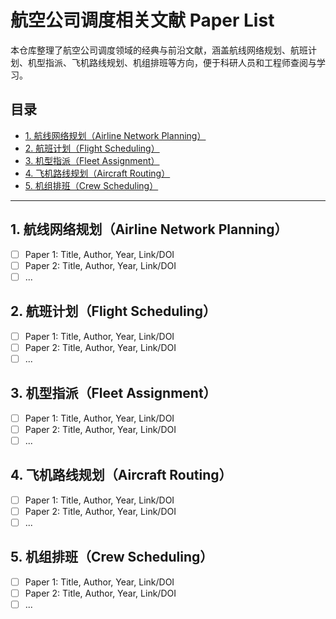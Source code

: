# 航空公司调度相关文献 Paper List

本仓库整理了航空公司调度领域的经典与前沿文献，涵盖航线网络规划、航班计划、机型指派、飞机路线规划、机组排班等方向，便于科研人员和工程师查阅与学习。

## 目录

- [1. 航线网络规划（Airline Network Planning）](#1-航线网络规划airline-network-planning)
- [2. 航班计划（Flight Scheduling）](#2-航班计划flight-scheduling)
- [3. 机型指派（Fleet Assignment）](#3-机型指派fleet-assignment)
- [4. 飞机路线规划（Aircraft Routing）](#4-飞机路线规划aircraft-routing)
- [5. 机组排班（Crew Scheduling）](#5-机组排班crew-scheduling)

---
## 1. 航线网络规划（Airline Network Planning）
- [ ] Paper 1: Title, Author, Year, Link/DOI
- [ ] Paper 2: Title, Author, Year, Link/DOI
- [ ] ...

## 2. 航班计划（Flight Scheduling）
- [ ] Paper 1: Title, Author, Year, Link/DOI
- [ ] Paper 2: Title, Author, Year, Link/DOI
- [ ] ...

## 3. 机型指派（Fleet Assignment）
- [ ] Paper 1: Title, Author, Year, Link/DOI
- [ ] Paper 2: Title, Author, Year, Link/DOI
- [ ] ...

## 4. 飞机路线规划（Aircraft Routing）
- [ ] Paper 1: Title, Author, Year, Link/DOI
- [ ] Paper 2: Title, Author, Year, Link/DOI
- [ ] ...

## 5. 机组排班（Crew Scheduling）
- [ ] Paper 1: Title, Author, Year, Link/DOI
- [ ] Paper 2: Title, Author, Year, Link/DOI
- [ ] ...
